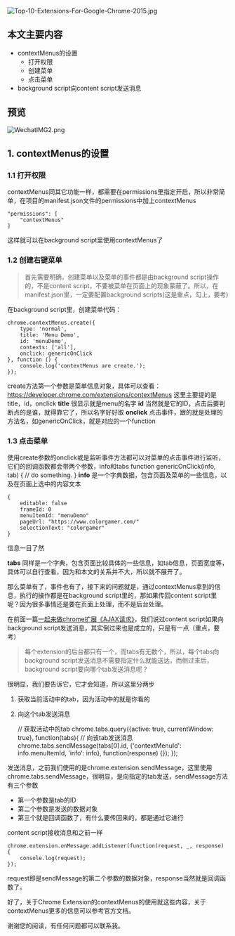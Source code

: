 ![Top-10-Extensions-For-Google-Chrome-2015.jpg][1]

## 本文主要内容
- contextMenus的设置
    - 打开权限
    - 创建菜单
    - 点击菜单
- background script向content script发送消息

## 预览
![WechatIMG2.png][2]

## 1. contextMenus的设置

### 1.1 打开权限
contextMenus同其它功能一样，都需要在permissions里指定开启，所以非常简单，在项目的manifest.json文件的permissions中加上contextMenus

    "permissions": [
        "contextMenus"
    ]

这样就可以在background script里使用contextMenus了

### 1.2 创建右键菜单

> 首先需要明确，创建菜单以及菜单的事件都是由background script操作的，不是content script，不要被菜单在页面上的现象蒙蔽了。所以，在manifest.json里，一定要配置background scripts(这是重点，勾上，要考)

在background script里，创建菜单代码：

    chrome.contextMenus.create({
        type: 'normal',
        title: 'Menu Demo',
        id: 'menuDemo',
        contexts: ['all'],
        onclick: genericOnClick
    }, function () {
        console.log('contextMenus are create.');
    });

create方法第一个参数是菜单信息对象，具体可以查看：https://developer.chrome.com/extensions/contextMenus
这里主要提的是title，id，onclick
**title** 很显示就是menu的名字
**id** 当然就是它的ID，点击后要判断点的是谁，就得靠它了，所以名字好好取
**onclick** 点击事件，跟的就是处理的方法名，如genericOnClick，就是对应的一个function

### 1.3 点击菜单
使用create参数的onclick或是监听事件方法都可以对菜单的点击事件进行监听，它们的回调函数都会带两个参数，info和tabs
function genericOnClick(info, tab) {
    // do something.
}
**info** 是一个字典数据，包含页面及菜单的一些信息，以及在页面上选中的内容文本

    {
        editable: false
        frameId: 0
        menuItemId: "menuDemo"
        pageUrl: "https://www.colorgamer.com/"
        selectionText: "colorgamer"
    }

信息一目了然

**tabs** 同样是一个字典，包含页面比较具体的一些信息，如tab信息，页面宽度等，具体可以自行查看，因为和本文的关系并不大，所以就不展开了。

那么菜单有了，事件也有了，接下来的问题就是，通过contextMenus拿到的信息，执行的操作都是在background script里的，那如果传回content script里呢？因为很多事情还是要在页面上处理，而不是后台处理。

在前面一篇[一起来做chrome扩展《AJAX请求》](/index.php/archives/4/)，我们说过content script如果向background script发送消息，其实倒过来也是成立的，只是有一点（重点，要考）

> 每个extension的后台都只有一个，而tabs有无数个，所以，每个tabs向background script发送消息不需要指定什么就能送达，而倒过来后，background script要向哪个tab发送消息呢？

很明显，我们要告诉它，它才会知道，所以这里分两步
1. 获取当前活动中的tab，因为活动中的就是你看的
2. 向这个tab发送消息


    // 获取活动中的tab
    chrome.tabs.query({active: true, currentWindow: true}, function(tabs){
        // 向该tab发送消息
        chrome.tabs.sendMessage(tabs[0].id, {'contextMenuId': info.menuItemId, 'info': info}, function(response) {});
    });

发送消息，之前我们使用的是chrome.extension.sendMessage，这里使用chrome.tabs.sendMessage，很明显，是向指定的tab发送，sendMessage方法有三个参数
- 第一个参数是tab的ID
- 第二个参数是发送的数据对象
- 第三个就是回调函数了，有什么要传回来的，都是通过它进行

content script接收消息和之前一样

    chrome.extension.onMessage.addListener(function(request, _, response) {
        console.log(request);
    });

request即是sendMessage的第二个参数的数据对象，response当然就是回调函数了。

好了，关于Chrome Extension的contextMenus的使用就这些内容，关于contextMenus更多的信息可以参考官方文档。

谢谢您的阅读，有任何问题都可以联系我。


  [1]: http://www.colorgamer.com/usr/uploads/2018/10/866366993.jpg
  [2]: http://www.colorgamer.com/usr/uploads/2018/10/3888296187.png